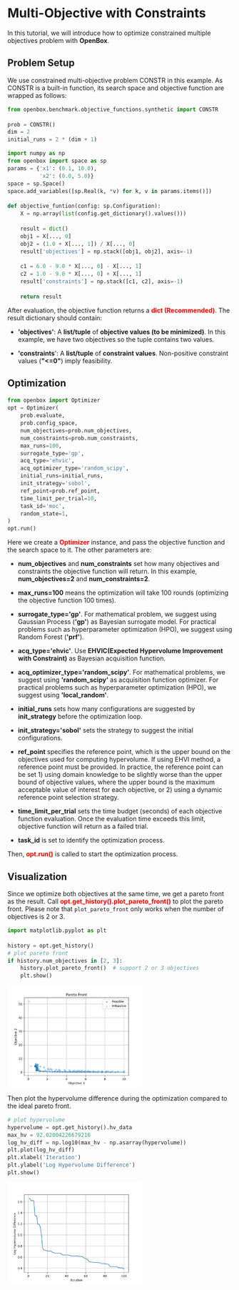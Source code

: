 # Multi-Objective with Constraints

In this tutorial, we will introduce how to optimize constrained multiple objectives problem with **OpenBox**.

## Problem Setup

We use constrained multi-objective problem CONSTR in this example. As CONSTR is a built-in function, 
its search space and objective function are wrapped as follows:

```python
from openbox.benchmark.objective_functions.synthetic import CONSTR

prob = CONSTR()
dim = 2
initial_runs = 2 * (dim + 1)
```

```python
import numpy as np
from openbox import space as sp
params = {'x1': (0.1, 10.0),
          'x2': (0.0, 5.0)}
space = sp.Space()
space.add_variables([sp.Real(k, *v) for k, v in params.items()])

def objective_funtion(config: sp.Configuration):
    X = np.array(list(config.get_dictionary().values()))

    result = dict()
    obj1 = X[..., 0]
    obj2 = (1.0 + X[..., 1]) / X[..., 0]
    result['objectives'] = np.stack([obj1, obj2], axis=-1)

    c1 = 6.0 - 9.0 * X[..., 0] - X[..., 1]
    c2 = 1.0 - 9.0 * X[..., 0] + X[..., 1]
    result['constraints'] = np.stack([c1, c2], axis=-1)

    return result
```

After evaluation, the objective function returns a <font color=#FF0000>**dict (Recommended)**.</font>
The result dictionary should contain:

+ **'objectives'**: A **list/tuple** of **objective values (to be minimized)**. 
In this example, we have two objectives so the tuple contains two values.

+ **'constraints**': A **list/tuple** of **constraint values**.
Non-positive constraint values (**"<=0"**) imply feasibility.

## Optimization

```python
from openbox import Optimizer
opt = Optimizer(
    prob.evaluate,
    prob.config_space,
    num_objectives=prob.num_objectives,
    num_constraints=prob.num_constraints,
    max_runs=100,
    surrogate_type='gp',
    acq_type='ehvic',
    acq_optimizer_type='random_scipy',
    initial_runs=initial_runs,
    init_strategy='sobol',
    ref_point=prob.ref_point,
    time_limit_per_trial=10,
    task_id='moc',
    random_state=1,
)
opt.run()
```

Here we create a <font color=#FF0000>**Optimizer**</font> instance, and pass the objective function 
and the search space to it. 
The other parameters are:

+ **num_objectives** and **num_constraints** set how many objectives and constraints the objective function will return.
In this example, **num_objectives=2** and **num_constraints=2**.

+ **max_runs=100** means the optimization will take 100 rounds (optimizing the objective function 100 times). 

+ **surrogate_type='gp'**. For mathematical problem, we suggest using Gaussian Process (**'gp'**) as Bayesian surrogate
model. For practical problems such as hyperparameter optimization (HPO), we suggest using Random Forest (**'prf'**).

+ **acq_type='ehvic'**. Use **EHVIC(Expected Hypervolume Improvement with Constraint)**
as Bayesian acquisition function.

+ **acq_optimizer_type='random_scipy'**. For mathematical problems, we suggest using **'random_scipy'** as
acquisition function optimizer. For practical problems such as hyperparameter optimization (HPO), we suggest
using **'local_random'**.

+ **initial_runs** sets how many configurations are suggested by **init_strategy** before the optimization loop.

+ **init_strategy='sobol'** sets the strategy to suggest the initial configurations.

+ **ref_point** specifies the reference point, which is the upper bound on the objectives used for computing
hypervolume. If using EHVI method, a reference point must be provided. In practice, the reference point can be
set 1) using domain knowledge to be slightly worse than the upper bound of objective values, where the upper bound is
the maximum acceptable value of interest for each objective, or 2) using a dynamic reference point selection strategy.

+ **time_limit_per_trial** sets the time budget (seconds) of each objective function evaluation. Once the 
evaluation time exceeds this limit, objective function will return as a failed trial.

+ **task_id** is set to identify the optimization process.

Then, <font color=#FF0000>**opt.run()**</font> is called to start the optimization process.

## Visualization

Since we optimize both objectives at the same time, we get a pareto front as the result.
Call <font color=#FF0000>**opt.get_history().plot_pareto_front()**</font> to plot the pareto front.
Please note that `plot_pareto_front` only works when the number of objectives is 2 or 3.

```python
import matplotlib.pyplot as plt

history = opt.get_history()
# plot pareto front
if history.num_objectives in [2, 3]:
    history.plot_pareto_front()  # support 2 or 3 objectives
    plt.show()
```

<img src="../../imgs/plot_pareto_front_constr.png" width="60%" class="align-center">

Then plot the hypervolume difference during the optimization compared to the ideal pareto front.

```python
# plot hypervolume
hypervolume = opt.get_history().hv_data
max_hv = 92.02004226679216
log_hv_diff = np.log10(max_hv - np.asarray(hypervolume))
plt.plot(log_hv_diff)
plt.xlabel('Iteration')
plt.ylabel('Log Hypervolume Difference')
plt.show()
```

<img src="../../imgs/plot_hypervolume_constr.png" width="60%" class="align-center">
